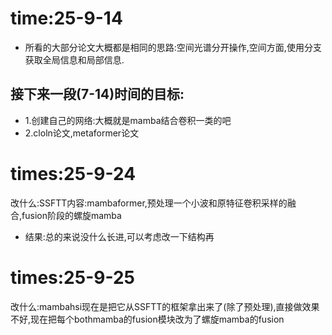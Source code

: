 # time:25-9-14
- 所看的大部分论文大概都是相同的思路:空间光谱分开操作,空间方面,使用分支获取全局信息和局部信息.
## 接下来一段(7-14)时间的目标:
- 1.创建自己的网络:大概就是mamba结合卷积一类的吧
- 2.cloln论文,metaformer论文
# times:25-9-24
改什么:SSFTT内容:mambaformer,预处理一个小波和原特征卷积采样的融合,fusion阶段的螺旋mamba
- 结果:总的来说没什么长进,可以考虑改一下结构再
# times:25-9-25
改什么:mambahsi现在是把它从SSFTT的框架拿出来了(除了预处理),直接做效果不好,现在把每个bothmamba的fusion模块改为了螺旋mamba的fusion
